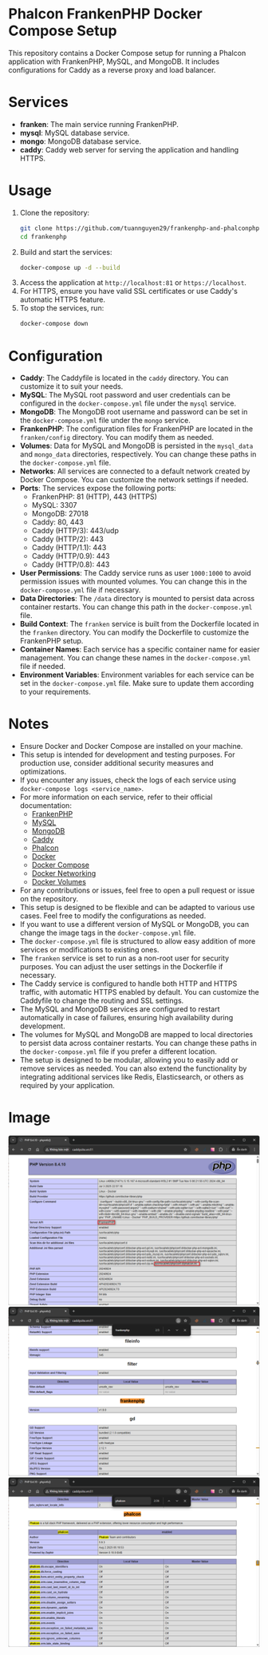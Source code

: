 # Phalcon FrankenPHP Docker Compose Setup

This repository contains a Docker Compose setup for running a Phalcon application with FrankenPHP, MySQL, and MongoDB.
It includes configurations for Caddy as a reverse proxy and load balancer.

# Services

- **franken**: The main service running FrankenPHP.
- **mysql**: MySQL database service.
- **mongo**: MongoDB database service.
- **caddy**: Caddy web server for serving the application and handling HTTPS.

# Usage

1. Clone the repository:
   ```bash
   git clone https://github.com/tuannguyen29/frankenphp-and-phalconphp.git
   cd frankenphp
   ```
2. Build and start the services:
   ```bash
   docker-compose up -d --build
   ```
3. Access the application at `http://localhost:81` or `https://localhost`.
4. For HTTPS, ensure you have valid SSL certificates or use Caddy's automatic HTTPS feature.
5. To stop the services, run:
   ```bash
   docker-compose down
   ```

# Configuration

- **Caddy**: The Caddyfile is located in the `caddy` directory. You can customize it to suit your needs.
- **MySQL**: The MySQL root password and user credentials can be configured in the `docker-compose.yml` file under the `mysql` service.
- **MongoDB**: The MongoDB root username and password can be set in the `docker-compose.yml` file under the `mongo` service.
- **FrankenPHP**: The configuration files for FrankenPHP are located in the `franken/config` directory. You can modify them as needed.
- **Volumes**: Data for MySQL and MongoDB is persisted in the `mysql_data` and `mongo_data` directories, respectively. You can change these paths in the `docker-compose.yml` file.
- **Networks**: All services are connected to a default network created by Docker Compose. You can customize the network settings if needed.
- **Ports**: The services expose the following ports:
  - FrankenPHP: 81 (HTTP), 443 (HTTPS)
  - MySQL: 3307
  - MongoDB: 27018
  - Caddy: 80, 443
  - Caddy (HTTP/3): 443/udp
  - Caddy (HTTP/2): 443
  - Caddy (HTTP/1.1): 443
  - Caddy (HTTP/0.9): 443
  - Caddy (HTTP/0.8): 443
- **User Permissions**: The Caddy service runs as user `1000:1000` to avoid permission issues with mounted volumes. You can change this in the `docker-compose.yml` file if necessary.
- **Data Directories**: The `/data` directory is mounted to persist data across container restarts. You can change this path in the `docker-compose.yml` file.
- **Build Context**: The `franken` service is built from the Dockerfile located in the `franken` directory. You can modify the Dockerfile to customize the FrankenPHP setup.
- **Container Names**: Each service has a specific container name for easier management. You can change these names in the `docker-compose.yml` file if needed.
- **Environment Variables**: Environment variables for each service can be set in the `docker-compose.yml` file. Make sure to update them according to your requirements.

# Notes

- Ensure Docker and Docker Compose are installed on your machine.
- This setup is intended for development and testing purposes. For production use, consider additional security measures and optimizations.
- If you encounter any issues, check the logs of each service using `docker-compose logs <service_name>`.
- For more information on each service, refer to their official documentation:
  - [FrankenPHP](https://frankenphp.org/)
  - [MySQL](https://www.mysql.com/)
  - [MongoDB](https://www.mongodb.com/)
  - [Caddy](https://caddyserver.com/)
  - [Phalcon](https://phalcon.io/)
  - [Docker](https://www.docker.com/)
  - [Docker Compose](https://docs.docker.com/compose/)
  - [Docker Networking](https://docs.docker.com/network/)
  - [Docker Volumes](https://docs.docker.com/storage/volumes/)
- For any contributions or issues, feel free to open a pull request or issue on the repository.
- This setup is designed to be flexible and can be adapted to various use cases. Feel free to modify the configurations as needed.
- If you want to use a different version of MySQL or MongoDB, you can change the image tags in the `docker-compose.yml` file.
- The `docker-compose.yml` file is structured to allow easy addition of more services or modifications to existing ones.
- The `franken` service is set to run as a non-root user for security purposes. You can adjust the user settings in the Dockerfile if necessary.
- The Caddy service is configured to handle both HTTP and HTTPS traffic, with automatic HTTPS enabled by default. You can customize the Caddyfile to change the routing and SSL settings.
- The MySQL and MongoDB services are configured to restart automatically in case of failures, ensuring high availability during development.
- The volumes for MySQL and MongoDB are mapped to local directories to persist data across container restarts. You can change these paths in the `docker-compose.yml` file if you prefer a different location.
- The setup is designed to be modular, allowing you to easily add or remove services as needed. You can also extend the functionality by integrating additional services like Redis, Elasticsearch, or others as required by your application.

# Image
![FrankenPHP and PhalconPHP Docker Compose Setup](https://raw.githubusercontent.com/tuannguyen29/frankenphp-and-phalconphp/master/images/frankenphp-phalconphp-docker-compose.png)
![FrankenPHP and PhalconPHP Docker Compose Setup](https://raw.githubusercontent.com/tuannguyen29/frankenphp-and-phalconphp/master/images/frankenphp-phalconphp-docker-compose-2.png)
![FrankenPHP and PhalconPHP Docker Compose Setup](https://raw.githubusercontent.com/tuannguyen29/frankenphp-and-phalconphp/master/images/frankenphp-phalconphp-docker-compose-3.png)
